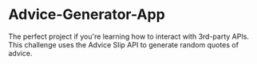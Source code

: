 # Advice-Generator-App
The perfect project if you're learning how to interact with 3rd-party APIs. This challenge uses the Advice Slip API to generate random quotes of advice.
